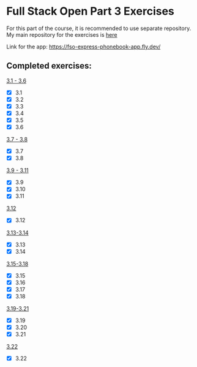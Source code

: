 # Full Stack Open Part 3 Exercises
For this part of the course, it is recommended to use separate repository. My main repository for the exercises is [here](https://github.com/jarikain/full-stack-open-exercises)

Link for the app: https://fso-express-phonebook-app.fly.dev/

## Completed exercises:
[3.1 - 3.6](https://fullstackopen.com/en/part3/node_js_and_express#exercises-3-1-3-6)
- [x] 3.1
- [x] 3.2
- [x] 3.3
- [x] 3.4
- [x] 3.5
- [x] 3.6

[3.7 - 3.8](https://fullstackopen.com/en/part3/node_js_and_express#exercises-3-7-3-8)
- [x] 3.7
- [x] 3.8

[3.9 - 3.11](https://fullstackopen.com/en/part3/deploying_app_to_internet#exercises-3-9-3-11)
- [x] 3.9
- [x] 3.10
- [x] 3.11

[3.12](https://fullstackopen.com/en/part3/saving_data_to_mongo_db#exercise-3-12)
- [x] 3.12

[3.13-3.14](https://fullstackopen.com/en/part3/saving_data_to_mongo_db#exercises-3-13-3-14)
- [x] 3.13
- [x] 3.14

[3.15-3.18](https://fullstackopen.com/en/part3/saving_data_to_mongo_db#exercises-3-15-3-18)
- [x] 3.15
- [x] 3.16
- [x] 3.17
- [x] 3.18

[3.19-3.21](https://fullstackopen.com/en/part3/validation_and_es_lint#exercises-3-19-3-21)
- [x] 3.19
- [x] 3.20
- [x] 3.21

[3.22](https://fullstackopen.com/en/part3/validation_and_es_lint#exercise-3-22)
- [x] 3.22